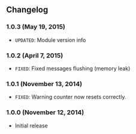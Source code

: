 
## Changelog

### 1.0.3 (May 19, 2015)

- `UPDATED`: Module version info

### 1.0.2 (April 7, 2015)

- `FIXED`: Fixed messages flushing (memory leak)

### 1.0.1 (November 13, 2014)

- `FIXED`: Warning counter now resets correctly.


### 1.0.0 (November 12, 2014)

- Initial release
